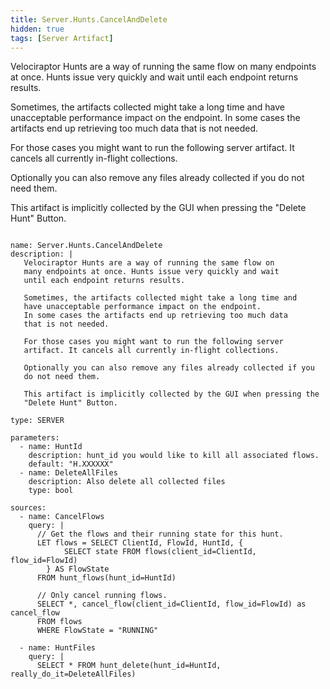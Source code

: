 ```yaml
---
title: Server.Hunts.CancelAndDelete
hidden: true
tags: [Server Artifact]
---
```


Velociraptor Hunts are a way of running the same flow on
many endpoints at once. Hunts issue very quickly and wait
until each endpoint returns results.

Sometimes, the artifacts collected might take a long time and
have unacceptable performance impact on the endpoint.
In some cases the artifacts end up retrieving too much data
that is not needed.

For those cases you might want to run the following server
artifact. It cancels all currently in-flight collections.

Optionally you can also remove any files already collected if you
do not need them.

This artifact is implicitly collected by the GUI when pressing the
"Delete Hunt" Button.


<pre><code class="language-yaml">
name: Server.Hunts.CancelAndDelete
description: |
   Velociraptor Hunts are a way of running the same flow on
   many endpoints at once. Hunts issue very quickly and wait
   until each endpoint returns results.

   Sometimes, the artifacts collected might take a long time and
   have unacceptable performance impact on the endpoint.
   In some cases the artifacts end up retrieving too much data
   that is not needed.

   For those cases you might want to run the following server
   artifact. It cancels all currently in-flight collections.

   Optionally you can also remove any files already collected if you
   do not need them.

   This artifact is implicitly collected by the GUI when pressing the
   &quot;Delete Hunt&quot; Button.

type: SERVER

parameters:
  - name: HuntId
    description: hunt_id you would like to kill all associated flows.
    default: &quot;H.XXXXXX&quot;
  - name: DeleteAllFiles
    description: Also delete all collected files
    type: bool

sources:
  - name: CancelFlows
    query: |
      // Get the flows and their running state for this hunt.
      LET flows = SELECT ClientId, FlowId, HuntId, {
            SELECT state FROM flows(client_id=ClientId, flow_id=FlowId)
        } AS FlowState
      FROM hunt_flows(hunt_id=HuntId)

      // Only cancel running flows.
      SELECT *, cancel_flow(client_id=ClientId, flow_id=FlowId) as cancel_flow
      FROM flows
      WHERE FlowState = &quot;RUNNING&quot;

  - name: HuntFiles
    query: |
      SELECT * FROM hunt_delete(hunt_id=HuntId, really_do_it=DeleteAllFiles)

</code></pre>

